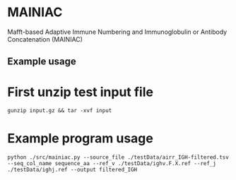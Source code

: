 # MAINIAC
Mafft-based Adaptive Immune Numbering and Immunoglobulin or Antibody Concatenation (MAINIAC)

## Example usage

# First unzip test input file

```
gunzip input.gz && tar -xvf input
```
# Example program usage
```
python ./src/mainiac.py --source_file ./testData/airr_IGH-filtered.tsv --seq_col_name sequence_aa --ref_v ./testData/ighv.F.X.ref --ref_j ./testData/ighj.ref --output filtered_IGH
```

